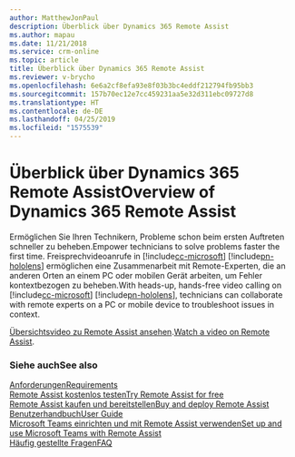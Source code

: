 ```yaml
---
author: MatthewJonPaul
description: Überblick über Dynamics 365 Remote Assist
ms.author: mapau
ms.date: 11/21/2018
ms.service: crm-online
ms.topic: article
title: Überblick über Dynamics 365 Remote Assist
ms.reviewer: v-brycho
ms.openlocfilehash: 6e6a2cf8efa93e8f03b3bc4eddf212794fb95bb3
ms.sourcegitcommit: 157b70ec12e7cc459231aa5e32d311ebc09727d8
ms.translationtype: HT
ms.contentlocale: de-DE
ms.lasthandoff: 04/25/2019
ms.locfileid: "1575539"
---
```

# <a name="overview-of-dynamics-365-remote-assist"></a><span data-ttu-id="de643-103">Überblick über Dynamics 365 Remote Assist</span><span class="sxs-lookup"><span data-stu-id="de643-103">Overview of Dynamics 365 Remote Assist</span></span>

<span data-ttu-id="de643-104">Ermöglichen Sie Ihren Technikern, Probleme schon beim ersten Auftreten schneller zu beheben.</span><span class="sxs-lookup"><span data-stu-id="de643-104">Empower technicians to solve problems faster the first time.</span></span> <span data-ttu-id="de643-105">Freisprechvideoanrufe in [!include[cc-microsoft](../includes/cc-microsoft.md)] [!include[pn-hololens](../includes/pn-hololens.md)] ermöglichen eine Zusammenarbeit mit Remote-Experten, die an anderen Orten an einem PC oder mobilen Gerät arbeiten, um Fehler kontextbezogen zu beheben.</span><span class="sxs-lookup"><span data-stu-id="de643-105">With heads-up, hands-free video calling on [!include[cc-microsoft](../includes/cc-microsoft.md)] [!include[pn-hololens](../includes/pn-hololens.md)], technicians can collaborate with remote experts on a PC or mobile device to troubleshoot issues in context.</span></span> 

<span data-ttu-id="de643-106">[Übersichtsvideo zu Remote Assist ansehen](https://www.youtube.com/watch?v=V732PXZHLiU).</span><span class="sxs-lookup"><span data-stu-id="de643-106">[Watch a video on Remote Assist](https://www.youtube.com/watch?v=V732PXZHLiU).</span></span>

### <a name="see-also"></a><span data-ttu-id="de643-107">Siehe auch</span><span class="sxs-lookup"><span data-stu-id="de643-107">See also</span></span>
[<span data-ttu-id="de643-108">Anforderungen</span><span class="sxs-lookup"><span data-stu-id="de643-108">Requirements</span></span>](requirements.md)<br/>
[<span data-ttu-id="de643-109">Remote Assist kostenlos testen</span><span class="sxs-lookup"><span data-stu-id="de643-109">Try Remote Assist for free</span></span>](try-remote-assist-free.md)<br/>
[<span data-ttu-id="de643-110">Remote Assist kaufen und bereitstellen</span><span class="sxs-lookup"><span data-stu-id="de643-110">Buy and deploy Remote Assist</span></span>](buy-and-deploy-remote-assist.md)<br>
[<span data-ttu-id="de643-111">Benutzerhandbuch</span><span class="sxs-lookup"><span data-stu-id="de643-111">User Guide</span></span>](user-guide.md)<br/>
[<span data-ttu-id="de643-112">Microsoft Teams einrichten und mit Remote Assist verwenden</span><span class="sxs-lookup"><span data-stu-id="de643-112">Set up and use Microsoft Teams with Remote Assist</span></span>](use-microsoft-teams-with-remote-assist.md)<br/>
[<span data-ttu-id="de643-113">Häufig gestellte Fragen</span><span class="sxs-lookup"><span data-stu-id="de643-113">FAQ</span></span>](faq.md)<br/>

